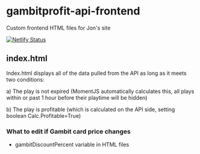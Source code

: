# gambitprofit-api-frontend
Custom frontend HTML files for Jon's site

[![Netlify Status](https://api.netlify.com/api/v1/badges/d0fb678e-6d37-4968-8d9c-bb06aadd8b05/deploy-status)](https://app.netlify.com/sites/eager-ramanujan-e8c479/deploys)

## index.html

Index.html displays all of the data pulled from the API as long as it meets two conditions:

a) The play is not expired (MomentJS automatically calculates this, all plays within or past 1 hour before their playtime will be hidden)

b) The play is profitable (which is calculated on the API side, setting boolean Calc.Profitable=True)

### What to edit if Gambit card price changes

- gambitDiscountPercent variable in HTML files
